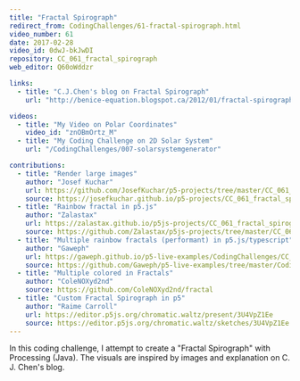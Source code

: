 ```yaml
---
title: "Fractal Spirograph"
redirect_from: CodingChallenges/61-fractal-spirograph.html
video_number: 61
date: 2017-02-28
video_id: 0dwJ-bkJwDI
repository: CC_061_fractal_spirograph
web_editor: Q60oWddzr

links:
  - title: "C.J.Chen's blog on Fractal Spirograph"
    url: "http://benice-equation.blogspot.ca/2012/01/fractal-spirograph.html"

videos:
  - title: "My Video on Polar Coordinates"
    video_id: "znOBmOrtz_M"
  - title: "My Coding Challenge on 2D Solar System"
    url: "/CodingChallenges/007-solarsystemgenerator"

contributions:
  - title: "Render large images"
    author: "Josef Kuchar"
    url: https://github.com/JosefKuchar/p5-projects/tree/master/CC_061_fractal_spirograph_large_render
    source: https://josefkuchar.github.io/p5-projects/CC_061_fractal_spirograph_large_render/
  - title: "Rainbow fractal in p5.js"
    author: "Zalastax"
    url: https://zalastax.github.io/p5js-projects/CC_061_fractal_spirograph_rainbow/
    source: https://github.com/Zalastax/p5js-projects/tree/master/CC_061_fractal_spirograph_rainbow
  - title: "Multiple rainbow fractals (performant) in p5.js/typescript"
    author: "Gaweph"
    url: https://gaweph.github.io/p5-live-examples/CodingChallenges/CC_061_fractal_spirograph/
    source: https://github.com/Gaweph/p5-live-examples/tree/master/CodingChallenges/CC_061_fractal_spirograph
  - title: "Multiple colored in Fractals"
    author: "ColeNOXyd2nd"
    source: https://github.com/ColeNOXyd2nd/fractal
  - title: "Custom Fractal Spirograph in p5"
    author: "Raime Carroll"
    url: https://editor.p5js.org/chromatic.waltz/present/3U4VpZ1Ee
    source: https://editor.p5js.org/chromatic.waltz/sketches/3U4VpZ1Ee
---
```


In this coding challenge, I attempt to create a "Fractal Spirograph" with Processing (Java). The visuals are inspired by images and explanation on C. J. Chen's blog.
